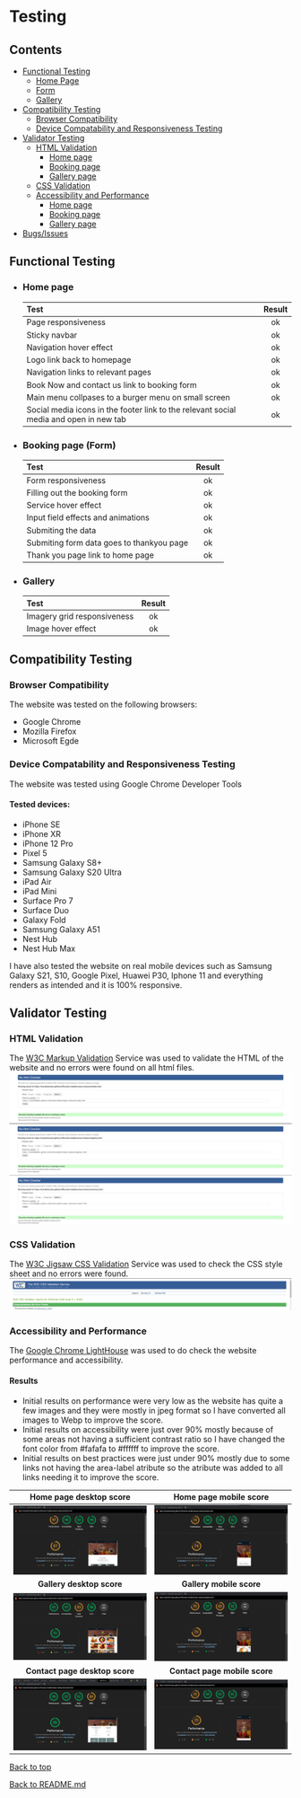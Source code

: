 # Testing

## Contents

- [Functional Testing](#functional-testing)
    - [Home Page](#home-page)
    - [Form](#booking-page-form)
    - [Gallery](#gallery)
- [Compatibility Testing](#compatibility-testing)
    - [Browser Compatibility](#browser-compatibility)
    - [Device Compatability and Responsiveness Testing](#device-compatability-and-responsiveness-testing)
- [Validator Testing](#validator-testing)
    - [HTML Validation](#html-validation)
        - [Home page](#home-page-1)
        - [Booking page](#booking-page)
        - [Gallery page](#gallery-page)
    - [CSS Validation](#css-validation)
    - [Accessibility and Performance](#accessibility-and-performance)
        - [Home page](#home-page-2)
        - [Booking page](#booking-page-1)
        - [Gallery page](#gallery-page-1)
- [Bugs/Issues](#bugsissues)

## Functional Testing

 - ### Home page
    Test | Result
    ---|:---:
    Page responsiveness | ok
    Sticky navbar | ok
    Navigation hover effect | ok
    Logo link back to homepage | ok
    Navigation links to relevant pages | ok
    Book Now and contact us link to booking form | ok
    Main menu collpases to a burger menu on small screen | ok
    Social media icons in the footer link to the relevant social media and open in new tab | ok

 - ### Booking page (Form)
    Test | Result
    ---|:---:
    Form responsiveness | ok
    Filling out the booking form | ok
    Service hover effect | ok
    Input field effects and animations | ok
    Submiting the data | ok
    Submiting form data goes to thankyou page | ok
    Thank you page link to home page | ok

 - ### Gallery
    Test | Result
    ---|:---:
    Imagery grid responsiveness | ok
    Image hover effect | ok

## Compatibility Testing
### Browser Compatibility
The website was tested on the following browsers:
- Google Chrome
- Mozilla Firefox
- Microsoft Egde



### Device Compatability and Responsiveness Testing
The website was tested using Google Chrome Developer Tools
#### Tested devices:
- iPhone SE
- iPhone XR
- iPhone 12 Pro
- Pixel 5
- Samsung Galaxy S8+
- Samsung Galaxy S20 Ultra
- iPad Air
- iPad Mini
- Surface Pro 7
- Surface Duo
- Galaxy Fold
- Samsung Galaxy A51
- Nest Hub
- Nest Hub Max

I have also tested the website on real mobile devices such as Samsung Galaxy S21, S10, Google Pixel, Huawei P30, Iphone 11 and everything renders as intended and it is 100% responsive.


## Validator Testing

### HTML Validation
The [W3C Markup Validation](https://validator.w3.org/) Service was used to validate the HTML of the website and no errors were found on all html files.
![Home page result](/documentation/readme-images/homepage-html-check.png)
![Gallery page result](/documentation/readme-images/gallery-html-check.png)
![Contact page result](/documentation/readme-images/contact-html-check.png)

### CSS Validation
The [W3C Jigsaw CSS Validation](https://validator.w3.org/) Service was used to check the CSS style sheet and no errors were found.
![CSS check result](/documentation/readme-images/css-validator.png)
  

### Accessibility and Performance
The [Google Chrome LightHouse](https://developer.chrome.com/docs/lighthouse) was used to do check the website performance and accessibility.
#### Results
 - Initial results on performance were very low as the website has quite a few images and they were mostly in jpeg format so I have converted all images to Webp to improve the score.
 - Initial results on accessibility were just over 90% mostly because of some areas not having a sufficient contrast ratio so I have changed the font color from #fafafa to #ffffff to improve the score.
 - Initial results on best practices were just under 90% mostly due to some links not having the area-label atribute so the atribute was added to all links needing it to improve the score.

  |                       **Home page desktop score**                                  |                           **Home page mobile score**                                     |
  | :----------------------------------------------------------:                       | :-------------------------------------------------------------------:                    |
  | ![Home page desktop score](/documentation/readme-images/lighthouse-home-desk.png)  | ![Home page mobile score](/documentation/readme-images/lighthouse-homepage-mob.png)      |
  |                      **Gallery desktop score**                                     |                          **Gallery mobile score**                                        |
  |  ![Gallery desktop score](/documentation/readme-images/lighthouse-gallery-desk.png)| ![Gallery mobile score](/documentation/readme-images/lighthouse-gallery-mob.png)         |
  |                       **Contact page desktop score**                                       |                           **Contact page mobile score**                                  |
  | ![Contact page score](/documentation/readme-images/lighthouse-contact-desk.png)    | ![Contact page mobile score](/documentation/readme-images/lighthouse-contact-mob.png)    |
 


[Back to top](#contents)

[Back to README.md](https://github.com/RicardoLMMatos/Ricardos-mediterranean-restaurant/blob/main/README.md)
